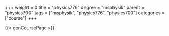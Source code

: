 +++
weight = 0
title = "physics776"
degree = "msphysik"
parent = "physics700"
tags = ["msphysik", "physics776", "physics700"]
categories = ["course"]
+++

{{< genCoursePage >}}
